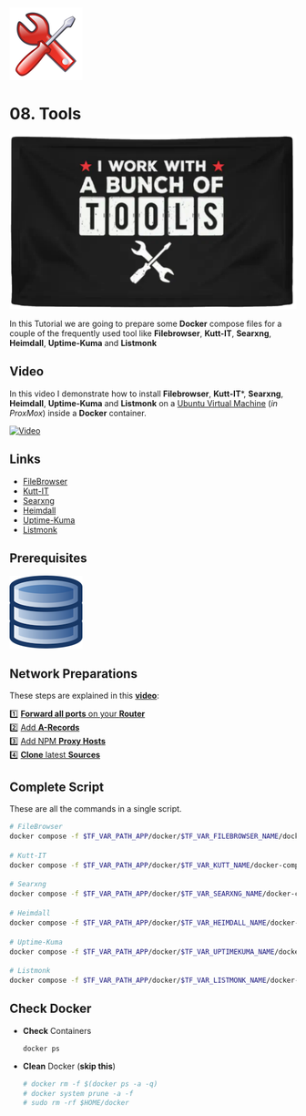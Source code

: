 ![Tools Logo](_assets/images/tools.png)
# 08. Tools

![Tools Banner](_assets/images/tools_banner.png)

In this Tutorial we are going to prepare some **Docker** compose files for a couple of the frequently used tool like **Filebrowser**, **Kutt-IT**, **Searxng**, **Heimdall**, **Uptime-Kuma** and **Listmonk**

## Video

In this video I demonstrate how to install **Filebrowser**, **Kutt-IT***, **Searxng**, **Heimdall**, **Uptime-Kuma** and **Listmonk** on a [Ubuntu Virtual Machine](../01_setting_up_a_cheap_home_lab_with_proxmox/018_ubuntu/README.md) (*in ProxMox*) inside a **Docker** container.

[![Video](_assets/images/tools_video.png)](https://youtu.be/XXXXXXXXXXXXX)

## Links

- [FileBrowser](https://filebrowser.org)
- [Kutt-IT](https://kutt.it)
- [Searxng](https://docs.searxng.org)
- [Heimdall](https://heimdall.site/)
- [Uptime-Kuma](https://uptime.kuma.pet)
- [Listmonk](https://listmonk.app)

## Prerequisites

[![05. Databases](../05_databases/_assets/images/database.png)](../05_databases/README.md)

## Network Preparations

These steps are explained in this **[video](https://youtu.be/8UoNDwNV4R8)**:

1️⃣ [**Forward all ports** on your **Router**](../05_databases/README.md#forward-ports-router) \
2️⃣ [Add **A-Records**](../05_databases/README.md#add-a-record) \
3️⃣ [Add NPM **Proxy Hosts**](../05_databases/README.md#npm-proxy-host) \
4️⃣ [**Clone** latest **Sources**](../05_databases/README.md#latest-sources)

## Complete Script

These are all the commands in a single script.
  ```bash
  # FileBrowser
  docker compose -f $TF_VAR_PATH_APP/docker/$TF_VAR_FILEBROWSER_NAME/docker-compose.yaml up -d

  # Kutt-IT
  docker compose -f $TF_VAR_PATH_APP/docker/$TF_VAR_KUTT_NAME/docker-compose.yaml up -d

  # Searxng
  docker compose -f $TF_VAR_PATH_APP/docker/$TF_VAR_SEARXNG_NAME/docker-compose.yaml up -d

  # Heimdall
  docker compose -f $TF_VAR_PATH_APP/docker/$TF_VAR_HEIMDALL_NAME/docker-compose.yaml up -d

  # Uptime-Kuma
  docker compose -f $TF_VAR_PATH_APP/docker/$TF_VAR_UPTIMEKUMA_NAME/docker-compose.yaml up -d

  # Listmonk
  docker compose -f $TF_VAR_PATH_APP/docker/$TF_VAR_LISTMONK_NAME/docker-compose.yaml up -d
  ```

## Check Docker

- **Check** Containers
  ```bash
  docker ps
  ```

- **Clean** Docker (**skip this**)
  ```bash
  # docker rm -f $(docker ps -a -q)
  # docker system prune -a -f
  # sudo rm -rf $HOME/docker
  ```
